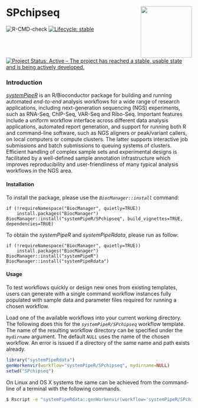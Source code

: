# SPchipseq <img src="https://github.com/tgirke/systemPipeR/raw/gh-pages/images/systemPipeR.png" align="right" height="139" />

<!-- badges: start -->
![R-CMD-check](https://github.com/systemPipeR/SPchipseq/workflows/R-CMD-check/badge.svg)
[![Lifecycle: stable](https://lifecycle.r-lib.org/articles/figures/lifecycle-stable.svg)](https://www.tidyverse.org/lifecycle/#stable)
[![Project Status: Active – The project has reached a stable, usable state and is being actively developed.](https://www.repostatus.org/badges/latest/active.svg)](https://www.repostatus.org/#active)
<!-- badges: end -->

### Introduction

[_systemPipeR_](http://www.bioconductor.org/packages/devel/bioc/html/systemPipeR.html)
is an R/Bioconductor package for building and running automated *end-to-end*
analysis workflows for a wide range of research applications, including next-generation 
sequencing (NGS) experiments, such as RNA-Seq, ChIP-Seq, VAR-Seq and Ribo-Seq.
Important features include a uniform workflow interface across different data analysis 
applications, automated report generation, and support for running both R and command-line software,
such as NGS aligners or peak/variant callers, on local computers or compute
clusters. The latter supports interactive job submissions and batch submissions
to queuing systems of clusters. Efficient handling of complex sample sets and
experimental designs is facilitated by a well-defined sample annotation
infrastructure which improves reproducibility and user-friendliness of many
typical analysis workflows in the NGS area.

#### Installation 
To install the package, please use the _`BiocManager::install`_ command:
```
if (!requireNamespace("BiocManager", quietly=TRUE))
    install.packages("BiocManager")
BiocManager::install("systemPipeR/SPchipseq", build_vignettes=TRUE, dependencies=TRUE)
```
To obtain the *systemPipeR* and *systemPipeRdata*, please run as follow:
```
if (!requireNamespace("BiocManager", quietly=TRUE))
    install.packages("BiocManager")
BiocManager::install("systemPipeR")
BiocManager::install("systemPipeRdata")
```

#### Usage

To test workflows quickly or design new ones from existing templates, users can
generate with a single command workflow instances fully populated with sample data 
and parameter files required for running a chosen workflow.

Load one of the available workflows into your current working directory. 
The following does this for the _`systemPipeR/SPchipseq`_ workflow template. 
The name of the resulting workflow directory can be specified under the _`mydirname`_ argument. The default _`NULL`_  uses the name of the chosen workflow. An error is issued if a directory of the same name and path exists already. 

```r
library("systemPipeRdata") 
genWorkenvir(workflow="systemPipeR/SPchipseq", mydirname=NULL)
setwd("SPchipseq")
```

On Linux and OS X systems the same can be achieved from the command-line of a terminal with the following commands.

```bash
$ Rscript -e "systemPipeRdata::genWorkenvir(workflow='systemPipeR/SPchipseq', mydirname=NULL)"
```
